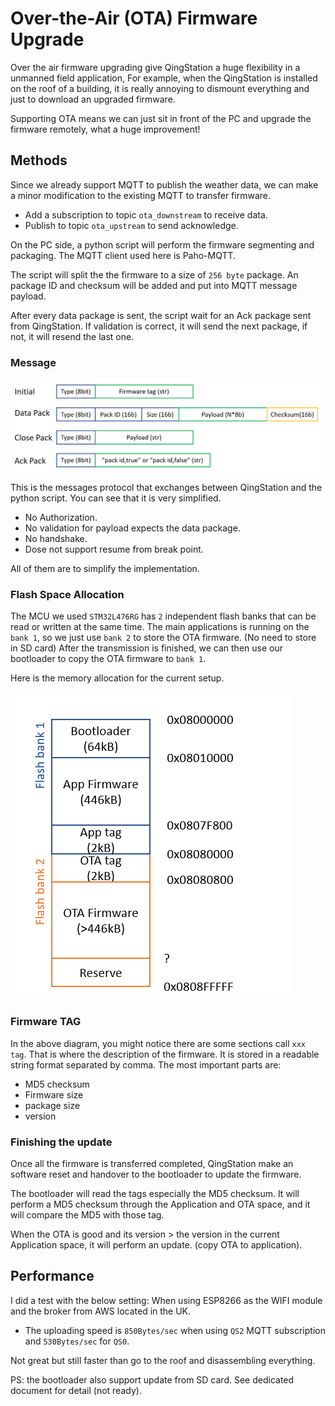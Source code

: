 # Over-the-Air (OTA) Firmware Upgrade

Over the air firmware upgrading give QingStation a huge flexibility in a unmanned field application, 
For example, when the QingStation is installed on the roof of a building, 
it is really annoying to dismount everything and just to download an upgraded firmware.

Supporting OTA means we can just sit in front of the PC and upgrade the firmware remotely, what a huge improvement! 

## Methods

Since we already support MQTT to publish the weather data, we can make a minor modification to the existing MQTT to transfer firmware.

- Add a subscription to topic `ota_downstream` to receive data.
- Publish to topic `ota_upstream` to send acknowledge.

On the PC side, a python script will perform the firmware segmenting and packaging. 
The MQTT client used here is Paho-MQTT. 

The script will split the the firmware to a size of `256 byte` package. 
An package ID and checksum will be added and put into MQTT message payload.

After every data package is sent, the script wait for an Ack package sent from QingStation. 
If validation is correct, it will send the next package, if not, it will resend the last one. 

### Message
![](figures/ota_messages.png)

This is the messages protocol that exchanges between QingStation and the python script. 
You can see that it is very simplified. 
- No Authorization. 
- No validation for payload expects the data package.
- No handshake.
- Dose not support resume from break point.

All of them are to simplify the implementation. 


### Flash Space Allocation

The MCU we used `STM32L476RG` has `2` independent flash banks that can be read or written at the same time.
The main applications is running on the `bank 1`, so we just use `bank 2` to store the OTA firmware. (No need to store in SD card)
After the transmission is finished, we can then use our bootloader to copy the OTA firmware to `bank 1`.

Here is the memory allocation for the current setup. 

![](figures/ota_flash_allocation.png)

### Firmware TAG

In the above diagram, you might notice there are some sections call `xxx tag`.
That is where the description of the firmware. It is stored in a readable string format separated by comma. 
The most important parts are:
- MD5 checksum
- Firmware size
- package size
- version

### Finishing the update

Once all the firmware is transferred completed, QingStation make an software reset and handover to the bootloader to update the firmware. 

The bootloader will read the tags especially the MD5 checksum.
It will perform a MD5 checksum through the Application and OTA space, and it will compare the MD5 with those tag. 

When the OTA is good and its version > the version in the current Application space, it will perform an update. (copy OTA to application).

## Performance

I did a test with the below setting:
When using ESP8266 as the WIFI module and the broker from AWS located in the UK. 
- The uploading speed is `850Bytes/sec` when using `QS2` MQTT subscription and `530Bytes/sec` for `QS0`.

Not great but still faster than go to the roof and disassembling everything.

PS: the bootloader also support update from SD card. See dedicated document for detail (not ready).





